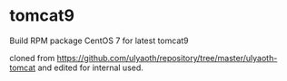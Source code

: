# tomcat9
Build RPM package CentOS 7 for latest tomcat9

cloned from https://github.com/ulyaoth/repository/tree/master/ulyaoth-tomcat and edited for internal used.
